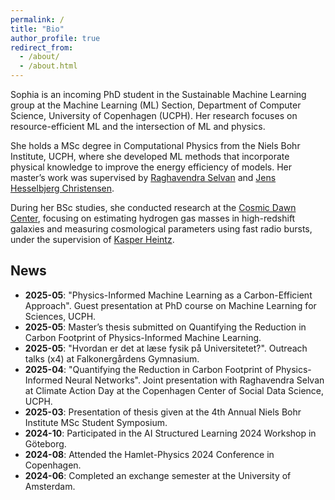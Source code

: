 ```yaml
---
permalink: /
title: "Bio"
author_profile: true
redirect_from: 
  - /about/
  - /about.html
---
```


Sophia is an incoming PhD student in the Sustainable Machine Learning group at the Machine Learning (ML) Section, Department of Computer Science, University of Copenhagen (UCPH). Her research focuses on resource-efficient ML and the intersection of ML and physics.

She holds a MSc degree in Computational Physics from the Niels Bohr Institute, UCPH, where she developed ML methods that incorporate physical knowledge to improve the energy efficiency of models. Her master’s work was supervised by [Raghavendra Selvan](https://raghavian.github.io/) and [Jens Hesselbjerg Christensen](https://scholar.google.dk/citations?user=kFbQdMYAAAAJ&hl=en). 

During her BSc studies, she conducted research at the [Cosmic Dawn Center](https://cosmicdawn.dk/), focusing on estimating hydrogen gas masses in high-redshift galaxies and measuring cosmological parameters using fast radio bursts, under the supervision of [Kasper Heintz](https://keheintz.github.io/).
 



## News
* **2025-05**: "Physics-Informed Machine Learning as a Carbon-Efficient Approach". Guest presentation at PhD course on Machine Learning for Sciences, UCPH.
* **2025-05**: Master’s thesis submitted on Quantifying the Reduction in Carbon Footprint of Physics-Informed Machine Learning.
* **2025-05**: "Hvordan er det at læse fysik på Universitetet?". Outreach talks (x4) at Falkonergårdens Gymnasium.  
* **2025-04**: "Quantifying the Reduction in Carbon Footprint of Physics-Informed Neural Networks". Joint presentation with Raghavendra Selvan at Climate Action Day at the Copenhagen Center of Social Data Science, UCPH.
* **2025-03**: Presentation of thesis given at the 4th Annual Niels Bohr Institute MSc Student Symposium.
* **2024-10**: Participated in the AI Structured Learning 2024 Workshop in Göteborg.
* **2024-08**: Attended the Hamlet-Physics 2024 Conference in Copenhagen.
* **2024-06**: Completed an exchange semester at the University of Amsterdam.


<!--
* **2023-05**: First-author paper published in [Astronomy & Astrophysics](https://www.aanda.org/articles/aa/pdf/2024/05/aa46878-23.pdf) on calibrating far-infrared oxygen emission lines to estimate hydrogen gas masses in high-redshift galaxies.
* **2022-08**: Attended the Astromatic Summer School at the University of Montreal.
* **2022-06**: Defended my bachelor’s thesis on measuring cosmological parameters with fast radio bursts.
* **2022-05**: Participated in the Annual Danish Astronomy Meeting in Middelfart.
* **2021-08**: Attended the Nordic Optical Telescope Summer School in Las Palmas.
-->
